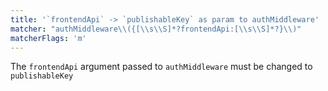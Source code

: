 ```yaml
---
title: '`frontendApi` -> `publishableKey` as param to authMiddleware'
matcher: "authMiddleware\\({[\\s\\S]*?frontendApi:[\\s\\S]*?}\\)"
matcherFlags: 'm'
---
```


<!-- TODO: is there a possible issue with import matching? this from `@clerk/nextjs` -->

The `frontendApi` argument passed to `authMiddleware` must be changed to `publishableKey`
